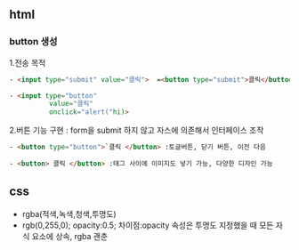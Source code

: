 ## html
### button 생성

1.전송 목적
```html
- <input type="submit" value="클릭">  =<button type="submit">클릭</button>

- <input type="button"
          value="클릭"
          onclick="alert("hi)>
```

2.버튼 기능 구현 : form을 submit 하지 않고 자스에 의존해서 인터페이스 조작
```html
- <button type="button">`클릭 </button> :토글버튼, 닫기 버튼, 이전 다음
   
- <button> 클릭 </button> :태그 사이에 이미지도 넣기 가능, 다양한 디자인 가능
```

## css
 - rgba(적색,녹색,청색,투명도)
 - rgb(0,255,0); opacity:0.5;
 차이점:opacity 속성은 투명도 지정했을 때 모든 자식 요소에 상속, rgba 괜춘
